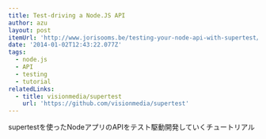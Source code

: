 ```yaml
---
title: Test-driving a Node.JS API
author: azu
layout: post
itemUrl: 'http://www.jorisooms.be/testing-your-node-api-with-supertest/'
date: '2014-01-02T12:43:22.077Z'
tags:
  - node.js
  - API
  - testing
  - tutorial
relatedLinks:
  - title: visionmedia/supertest
    url: 'https://github.com/visionmedia/supertest'
---
```

supertestを使ったNodeアプリのAPIをテスト駆動開発していくチュートリアル
